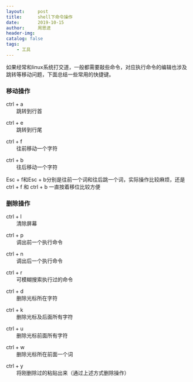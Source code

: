 ```yaml
---
layout:     post
title:      shell下命令操作
date:       2019-10-15
author:     周思进
header-img:	
catalog: false
tags:
    - 工具
---
```


如果经常和linux系统打交道，一般都需要敲些命令，对应执行命令的编辑也涉及跳转等移动问题，下面总结一些常用的快捷键。

### 移动操作

ctrl + a  
　　跳转到行首

ctrl + e  
　　跳转到行尾

ctrl + f  
　　往前移动一个字符

ctrl + b  
　　往后移动一个字符

Esc + f和Esc + b分别是往前一个词和往后跳一个词，实际操作比较麻烦，还是ctrl + f 和  ctrl + b 一直按着移位比较方便

### 删除操作

ctrl + l  
　　清除屏幕

ctrl + p   
　　调出前一个执行命令

ctrl + n  
　　调出后一个执行命令

ctrl + r  
　　可模糊搜索执行过的命令

ctrl + d  
　　删除光标所在字符

ctrl + k  
　　删除光标及后面所有字符

ctrl + u  
　　删除光标前面所有字符

ctrl + w  
　　删除光标所在前面一个词

ctrl + y  
　　将刚删除过的粘贴出来（通过上述方式删除操作）



